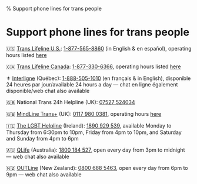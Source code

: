 % Support phone lines for trans people

# Support phone lines for trans people

🇺🇸 [Trans Lifeline U.S.](https://translifeline.org/hotline/): [1-877-565-8860](tel:18775658860) (in English & en español), operating hours listed [here](https://translifeline.org/hotline/)

🇨🇦 [Trans Lifeline Canada](https://translifeline.org/hotline/): [1-877-330-6366](tel:18773306366), operating hours listed [here](https://translifeline.org/hotline/)

⚜️ [Interligne](https://interligne.co/) (Québec): [1-888-505-1010](tel:18885051010) (en français & in English), disponible 24 heures par jour/available 24 hours a day — chat en ligne également disponible/web chat also available  

🇬🇧 National Trans 24h Helpline (UK): [07527 524034](tel:07527524034)  

🇬🇧 [MindLine Trans+](https://www.mindinsomerset.org.uk/our-services/adult-one-to-one-support/mindline-trans/) (UK): [0117 980 0381](tel:01179800381), operating hours [here](https://www.mindinsomerset.org.uk/our-services/adult-one-to-one-support/mindline-trans/)  

🇮🇪 [The LGBT Helpline](https://lgbt.ie/contact-us/) (Ireland): [1890 929 539](tel:1890929539), available Monday to Thursday from 6:30pm to 10pm, Friday from 4pm to 10pm, and Saturday and Sunday from 4pm to 6pm

🇦🇺 [QLife](https://qlife.org.au/contact-us) (Australia): [1800 184 527](tel:1800184527)[,](tel:1800184527) open every day from 3pm to midnight — web chat also available  

🇳🇿 [OUTLine](https://outline.org.nz/) (New Zealand): [0800 688 5463](tel:08006885463), open every day from 6pm to 9pm — web chat also available
